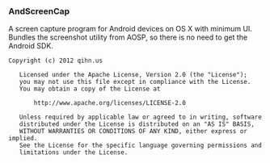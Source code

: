 ### AndScreenCap

A screen capture program for Android devices on OS X with minimum UI.
Bundles the screenshot utility from AOSP, so there is no need to get the
Android SDK.

    Copyright (c) 2012 qihn.us

       Licensed under the Apache License, Version 2.0 (the "License");
       you may not use this file except in compliance with the License.
       You may obtain a copy of the License at

           http://www.apache.org/licenses/LICENSE-2.0

       Unless required by applicable law or agreed to in writing, software
       distributed under the License is distributed on an "AS IS" BASIS,
       WITHOUT WARRANTIES OR CONDITIONS OF ANY KIND, either express or implied.
       See the License for the specific language governing permissions and
       limitations under the License.

